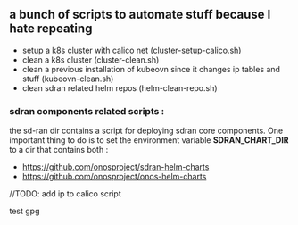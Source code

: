 ## a bunch of scripts to automate stuff because I hate repeating 
- setup a k8s cluster with calico net (cluster-setup-calico.sh)
- clean a k8s cluster (cluster-clean.sh) 
- clean a previous installation of kubeovn since it changes ip tables and stuff (kubeovn-clean.sh)
- clean sdran related helm repos (helm-clean-repo.sh)
### sdran components related scripts : 
the sd-ran dir contains a script for deploying sdran core components.
One important thing to do is to set the environment variable **SDRAN_CHART_DIR** to a dir that 
contains both : 
- https://github.com/onosproject/sdran-helm-charts
- https://github.com/onosproject/onos-helm-charts

    


//TODO: add ip to calico script

test gpg

